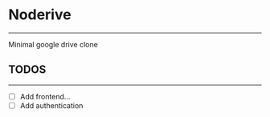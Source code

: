 # Noderive
---
Minimal google drive clone

## TODOS
---
- [ ] Add frontend...
- [ ] Add authentication
